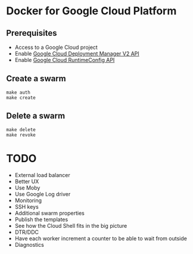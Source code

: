 # Docker for Google Cloud Platform

## Prerequisites

- Access to a Google Cloud project
- Enable [Google Cloud Deployment Manager V2 API](https://console.developers.google.com/apis/api/deploymentmanager-json.googleapis.com/overview?project=docker4x&duration=PT1H)
- Enable [Google Cloud RuntimeConfig API](https://console.developers.google.com/apis/api/runtimeconfig.googleapis.com/overview?project=docker4x)

## Create a swarm

```
make auth
make create
```

## Delete a swarm

```
make delete
make revoke
```

# TODO

 + External load balancer
 + Better UX
 + Use Moby
 + Use Google Log driver
 + Monitoring
 + SSH keys
 + Additional swarm properties
 + Publish the templates
 + See how the Cloud Shell fits in the big picture
 + DTR/DDC
 + Have each worker increment a counter to be able to wait from outside
 + Diagnostics
